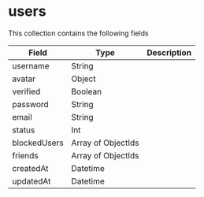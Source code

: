 # users

 This collection contains the following fields

 | Field | Type | Description |
 | ----- | ---- | ----------- |
| username | String |  |
| avatar | Object |  |
| verified | Boolean |  |
| password | String |  |
| email | String |  |
| status | Int |  |
| blockedUsers | Array of ObjectIds |  |
| friends | Array of ObjectIds |  |
| createdAt | Datetime |  |
| updatedAt | Datetime |  |
